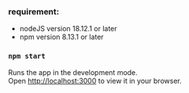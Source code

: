 ### requirement: 
- nodeJS version 18.12.1 or later
- npm version 8.13.1 or later

### `npm start`

Runs the app in the development mode.\
Open [http://localhost:3000](http://localhost:3000) to view it in your browser.

